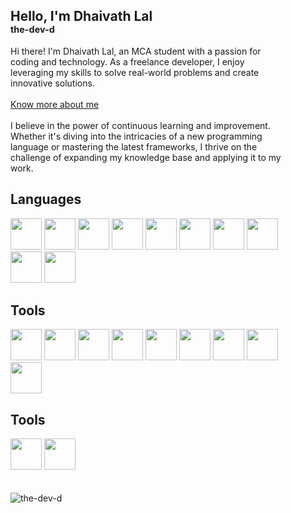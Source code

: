 <div style="padding: 2rem">
    <h2>
        Hello, I'm Dhaivath Lal <br />
        <b style="font-size: 0.9rem"> the-dev-d </b>
    </h2>
    <p>
        Hi there! I'm Dhaivath Lal, an MCA student with a passion for coding
        and technology. As a freelance developer, I enjoy leveraging my skills
        to solve real-world problems and create innovative solutions. <br />
        <br />
        <a href="https://www.dhaivathlal.in"> Know more about me </a>
        <br />
        <br />
        I believe in the power of continuous learning and improvement.
        Whether it's diving into the intricacies of a new programming language
        or mastering the latest frameworks, I thrive on the challenge of
        expanding my knowledge base and applying it to my work.
    </p>
    <h2>Languages</h2>
    <div>
        <img
            src="https://cdn.jsdelivr.net/gh/devicons/devicon@latest/icons/java/java-original-wordmark.svg"
            width="50"
            height="50"
        />
        <img
            src="https://cdn.jsdelivr.net/gh/devicons/devicon@latest/icons/c/c-original.svg"
            width="50"
            height="50"
        />
        <img
            src="https://cdn.jsdelivr.net/gh/devicons/devicon@latest/icons/cplusplus/cplusplus-original.svg"
            width="50"
            height="50"
        />
        <img
            src="https://cdn.jsdelivr.net/gh/devicons/devicon@latest/icons/python/python-original-wordmark.svg"
            width="50"
            height="50"
        />
        <img
            src="https://cdn.jsdelivr.net/gh/devicons/devicon@latest/icons/dart/dart-original-wordmark.svg"
            width="50"
            height="50"
        />
        <img
            src="https://cdn.jsdelivr.net/gh/devicons/devicon@latest/icons/javascript/javascript-original.svg"
            width="50"
            height="50"
        />
        <img
            src="https://cdn.jsdelivr.net/gh/devicons/devicon@latest/icons/typescript/typescript-original.svg"
            width="50"
            height="50"
        />
        <img
            src="https://cdn.jsdelivr.net/gh/devicons/devicon@latest/icons/bash/bash-original.svg"
            width="50"
            height="50"
        />
        <img
            src="https://cdn.jsdelivr.net/gh/devicons/devicon@latest/icons/tailwindcss/tailwindcss-original.svg"
            width="50"
            height="50"
        />
        <img
            src="https://cdn.jsdelivr.net/gh/devicons/devicon@latest/icons/php/php-original.svg"
            width="50"
            height="50"
        />
    </div>

<h2>Tools</h2>
    <div>
        <img
            src="https://cdn.jsdelivr.net/gh/devicons/devicon@latest/icons/angular/angular-original.svg"
            width="50"
            height="50"
        />
        <img
            src="https://cdn.jsdelivr.net/gh/devicons/devicon@latest/icons/react/react-original.svg"
            width="50"
            height="50"
        />
        <img
            src="https://cdn.jsdelivr.net/gh/devicons/devicon@latest/icons/svelte/svelte-original-wordmark.svg"
            width="50"
            height="50"
        />
        <img
            src="https://cdn.jsdelivr.net/gh/devicons/devicon@latest/icons/express/express-original.svg"
            width="50"
            height="50"
        />
        <img
            src="https://cdn.jsdelivr.net/gh/devicons/devicon@latest/icons/nextjs/nextjs-original.svg"
            width="50"
            height="50"
        />
        <img
            src="https://cdn.jsdelivr.net/gh/devicons/devicon@latest/icons/svelte/svelte-original.svg"
            width="50"
            height="50"
        />
        <img
            src="https://cdn.jsdelivr.net/gh/devicons/devicon@latest/icons/spring/spring-original.svg"
            width="50"
            height="50"
        />
        <img
            src="https://cdn.jsdelivr.net/gh/devicons/devicon@latest/icons/flutter/flutter-original.svg"
            width="50"
            height="50"
        />
        <img
            src="https://cdn.jsdelivr.net/gh/devicons/devicon@latest/icons/laravel/laravel-original.svg"
            width="50"
            height="50"
        />
    </div>

<h2>Tools</h2>

<div>
    <img width="50" src="https://cdn.jsdelivr.net/gh/devicons/devicon@latest/icons/ansible/ansible-original.svg" />
    <img width="50" src="https://cdn.jsdelivr.net/gh/devicons/devicon@latest/icons/docker/docker-original.svg" />
          
</div>
<br> <br>
<div>
    <img align="center" src="https://github-readme-stats.vercel.app/api?username=the-dev-d&show_icons=true&locale=en" alt="the-dev-d" />
</div>
</div>
